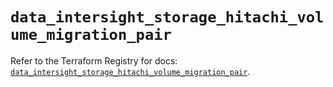 # `data_intersight_storage_hitachi_volume_migration_pair`

Refer to the Terraform Registry for docs: [`data_intersight_storage_hitachi_volume_migration_pair`](https://registry.terraform.io/providers/ciscodevnet/intersight/1.0.71/docs/data-sources/storage_hitachi_volume_migration_pair).
